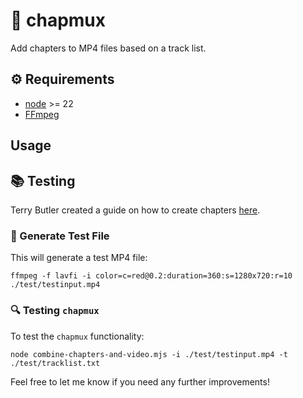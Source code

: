 # 📜 chapmux

Add chapters to MP4 files based on a track list.

## ⚙️ Requirements

- [node](https://nodejs.org) >= 22
- [FFmpeg](https://www.ffmpeg.org/)

## Usage

## 📚 Testing

Terry Butler created a guide on how to create chapters [here](https://www.terrybutler.co.uk/2021/08/01/how-to-add-chapters-to-video-using-ffmpeg/).

### 🧪 Generate Test File

This will generate a test MP4 file:

```shell
ffmpeg -f lavfi -i color=c=red@0.2:duration=360:s=1280x720:r=10 ./test/testinput.mp4
```

### 🔍 Testing `chapmux`

To test the `chapmux` functionality:

```shell
node combine-chapters-and-video.mjs -i ./test/testinput.mp4 -t ./test/tracklist.txt
```

Feel free to let me know if you need any further improvements!
